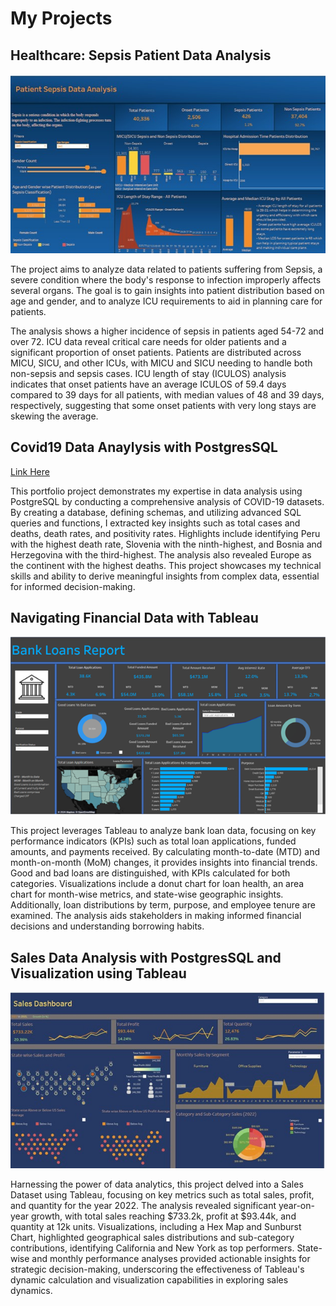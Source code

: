 # My Projects

## Healthcare: Sepsis Patient Data Analysis
[<img src="images/Healthcare_Sepsis_Analysis.jpg?raw=true\">](./healthcare_sepsis_analysis.md)

The project aims to analyze data related to patients suffering from Sepsis, a severe condition where the body's response to infection improperly affects several organs. The goal is to gain insights into patient distribution based on age and gender, and to analyze ICU requirements to aid in planning care for patients.

The analysis shows a higher incidence of sepsis in patients aged 54-72 and over 72. ICU data reveal critical care needs for older patients and a significant proportion of onset patients. Patients are distributed across MICU, SICU, and other ICUs, with MICU and SICU needing to handle both non-sepsis and sepsis cases. ICU length of stay (ICULOS) analysis indicates that onset patients have an average ICULOS of 59.4 days compared to 39 days for all patients, with median values of 48 and 39 days, respectively, suggesting that some onset patients with very long stays are skewing the average.

## Covid19 Data Anaylysis with PostgresSQL
[Link Here](./covid19_data_analysis_postgres.md)

This portfolio project demonstrates my expertise in data analysis using PostgreSQL by conducting a comprehensive analysis of COVID-19 datasets. By creating a database, defining schemas, and utilizing advanced SQL queries and functions, I extracted key insights such as total cases and deaths, death rates, and positivity rates. Highlights include identifying Peru with the highest death rate, Slovenia with the ninth-highest, and Bosnia and Herzegovina with the third-highest. The analysis also revealed Europe as the continent with the highest deaths. This project showcases my technical skills and ability to derive meaningful insights from complex data, essential for informed decision-making.

## Navigating Financial Data with Tableau
[<img src="images/Navigating_Financial_Data_Dashboard.png?raw=true\">](./navigating_financial_data.md)

This project leverages Tableau to analyze bank loan data, focusing on key performance indicators (KPIs) such as total loan applications, funded amounts, and payments received. By calculating month-to-date (MTD) and month-on-month (MoM) changes, it provides insights into financial trends. Good and bad loans are distinguished, with KPIs calculated for both categories. Visualizations include a donut chart for loan health, an area chart for month-wise metrics, and state-wise geographic insights. Additionally, loan distributions by term, purpose, and employee tenure are examined. The analysis aids stakeholders in making informed financial decisions and understanding borrowing habits.

## Sales Data Analysis with PostgresSQL and Visualization using Tableau
[<img src="images/Sales_Data_Analysis.jpg?raw=true\">](./Sales_Data_Analysis.md)

Harnessing the power of data analytics, this project delved into a Sales Dataset using Tableau, focusing on key metrics such as total sales, profit, and quantity for the year 2022. The analysis revealed significant year-on-year growth, with total sales reaching $733.2k, profit at $93.44k, and quantity at 12k units. Visualizations, including a Hex Map and Sunburst Chart, highlighted geographical sales distributions and sub-category contributions, identifying California and New York as top performers. State-wise and monthly performance analyses provided actionable insights for strategic decision-making, underscoring the effectiveness of Tableau's dynamic calculation and visualization capabilities in exploring sales dynamics.
